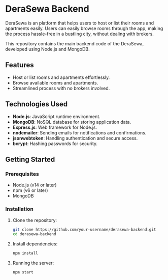 # DeraSewa Backend

DeraSewa is an platform that helps users to host or list their rooms and apartments easily. Users can easily browse rooms through the app, making the process hassle-free in a bustling city, without dealing with brokers.

This repository contains the main backend code of the DeraSewa, developed using Node.js and MongoDB.

## Features
- Host or list rooms and apartments effortlessly.
- Browse available rooms and apartments.
- Streamlined process with no brokers involved.

## Technologies Used
- **Node.js**: JavaScript runtime environment.
- **MongoDB**: NoSQL database for storing application data.
- **Express.js**: Web framework for Node.js.
- **nodemailer**: Sending emails for notifications and confirmations.
- **jsonwebtoken**: Handling authentication and secure access.
- **bcrypt**: Hashing passwords for security.

## Getting Started

### Prerequisites
- Node.js (v14 or later)
- npm (v6 or later)
- MongoDB

### Installation
1. Clone the repository:
   ```sh
   git clone https://github.com/your-username/derasewa-backend.git
   cd derasewa-backend
2. Install dependencies:
    ```sh
    npm install
    ```
3. Running the server:
    ```sh
    npm start
    ```
